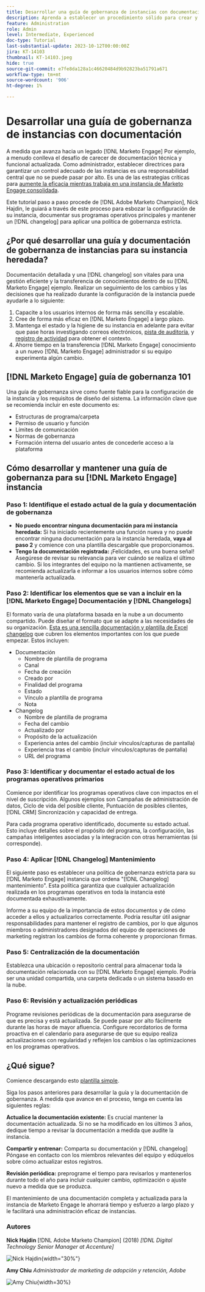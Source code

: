 ```yaml
---
title: Desarrollar una guía de gobernanza de instancias con documentación
description: Aprenda a establecer un procedimiento sólido para crear y mantener la documentación y el registro de cambios para la instancia de Marketo Engage. Esto no solo ahorrará tiempo para el intercambio de conocimientos de su equipo, sino que también mejorará la salud y la eficacia de su instancia.
feature: Administration
role: Admin
level: Intermediate, Experienced
doc-type: Tutorial
last-substantial-update: 2023-10-12T00:00:00Z
jira: KT-14103
thumbnail: KT-14103.jpeg
hide: true
source-git-commit: e7fe8da128a1c46620484d9b92823ba51791a671
workflow-type: tm+mt
source-wordcount: '906'
ht-degree: 1%

---
```



# Desarrollar una guía de gobernanza de instancias con documentación

A medida que avanza hacia un legado [!DNL Marketo Engage] Por ejemplo, a menudo conlleva el desafío de carecer de documentación técnica y funcional actualizada. Como administrador, establecer directrices para garantizar un control adecuado de las instancias es una responsabilidad central que no se puede pasar por alto. Es una de las estrategias críticas para [aumente la eficacia mientras trabaja en una instancia de Marketo Engage consolidada](https://nation.marketo.com/t5/champion-program-blogs/3-tips-to-increase-your-efficiency-in-an-inherited-instance/ba-p/247582).

Este tutorial paso a paso procede de [!DNL Adobe Marketo Champion], Nick Hajdin, le guiará a través de este proceso para esbozar la configuración de su instancia, documentar sus programas operativos principales y mantener un [!DNL changelog] para aplicar una política de gobernanza estricta.

## ¿Por qué desarrollar una guía y documentación de gobernanza de instancias para su instancia heredada?

Documentación detallada y una [!DNL changelog] son vitales para una gestión eficiente y la transferencia de conocimientos dentro de su [!DNL Marketo Engage] ejemplo. Realizar un seguimiento de los cambios y las decisiones que ha realizado durante la configuración de la instancia puede ayudarle a lo siguiente:

1. Capacite a los usuarios internos de forma más sencilla y escalable.
2. Cree de forma más eficaz en [!DNL Marketo Engage] a largo plazo.
3. Mantenga el estado y la higiene de su instancia en adelante para evitar que pase horas investigando correos electrónicos, [pista de auditoría](https://experienceleague.adobe.com/docs/marketo/using/product-docs/administration/audit-trail/audit-trail-overview.html), y [registro de actividad](https://experienceleague.adobe.com/docs/marketo/using/product-docs/core-marketo-concepts/smart-lists-and-static-lists/managing-people-in-smart-lists/locate-the-activity-log-for-a-person.html) para obtener el contexto.
4. Ahorre tiempo en la transferencia [!DNL Marketo Engage] conocimiento a un nuevo [!DNL Marketo Engage] administrador si su equipo experimenta algún cambio.

## [!DNL Marketo Engage] guía de gobernanza 101

Una guía de gobernanza sirve como fuente fiable para la configuración de la instancia y los requisitos de diseño del sistema. La información clave que se recomienda incluir en este documento es:

* Estructuras de programa/carpeta
* Permiso de usuario y función
* Límites de comunicación
* Normas de gobernanza
* Formación interna del usuario antes de concederle acceso a la plataforma

## Cómo desarrollar y mantener una guía de gobernanza para su [!DNL Marketo Engage] instancia

### Paso 1: Identifique el estado actual de la guía y documentación de gobernanza

* **No puedo encontrar ninguna documentación para mi instancia heredada:** Si ha iniciado recientemente una función nueva y no puede encontrar ninguna documentación para la instancia heredada, **vaya al paso 2** y comience con una plantilla descargable que proporcionamos.
* **Tengo la documentación registrada:** ¡Felicidades, es una buena señal! Asegúrese de revisar su relevancia para ver cuándo se realiza el último cambio. Si los integrantes del equipo no la mantienen activamente, se recomienda actualizarla e informar a los usuarios internos sobre cómo mantenerla actualizada.

### Paso 2: Identificar los elementos que se van a incluir en la [!DNL Marketo Engage] Documentación y [!DNL Changelogs]

El formato varía de una plataforma basada en la nube a un documento compartido. Puede diseñar el formato que se adapte a las necesidades de su organización. [Esta es una sencilla documentación y plantilla de Excel changelog](/help/tutorial-inherited-instance/_assets/downloads/Adobe_Marketo_Engage_Inherited_Instance_Documentation-Changlog.xlsx) que cubren los elementos importantes con los que puede empezar. Estos incluyen:

* Documentación
   * Nombre de plantilla de programa
   * Canal
   * Fecha de creación
   * Creado por
   * Finalidad del programa
   * Estado
   * Vínculo a plantilla de programa
   * Nota
* Changelog
   * Nombre de plantilla de programa
   * Fecha del cambio
   * Actualizado por
   * Propósito de la actualización
   * Experiencia antes del cambio (incluir vínculos/capturas de pantalla)
   * Experiencia tras el cambio (incluir vínculos/capturas de pantalla)
   * URL del programa

### Paso 3: Identificar y documentar el estado actual de los programas operativos primarios

Comience por identificar los programas operativos clave con impactos en el nivel de suscripción. Algunos ejemplos son Campañas de administración de datos, Ciclo de vida del posible cliente, Puntuación de posibles clientes, [!DNL CRM] Sincronización y capacidad de entrega.

Para cada programa operativo identificado, documente su estado actual. Esto incluye detalles sobre el propósito del programa, la configuración, las campañas inteligentes asociadas y la integración con otras herramientas (si corresponde).

### Paso 4: Aplicar [!DNL Changelog] Mantenimiento

El siguiente paso es establecer una política de gobernanza estricta para su [!DNL Marketo Engage] instancia que ordena &quot;[!DNL Changelog] mantenimiento&quot;. Esta política garantiza que cualquier actualización realizada en los programas operativos en toda la instancia esté documentada exhaustivamente.

Informe a su equipo de la importancia de estos documentos y de cómo acceder a ellos y actualizarlos correctamente. Podría resultar útil asignar responsabilidades para mantener el registro de cambios, por lo que algunos miembros o administradores designados del equipo de operaciones de marketing registran los cambios de forma coherente y proporcionan firmas.

### Paso 5: Centralización de la documentación

Establezca una ubicación o repositorio central para almacenar toda la documentación relacionada con su [!DNL Marketo Engage] ejemplo. Podría ser una unidad compartida, una carpeta dedicada o un sistema basado en la nube.

### Paso 6: Revisión y actualización periódicas

Programe revisiones periódicas de la documentación para asegurarse de que es precisa y está actualizada. Se puede pasar por alto fácilmente durante las horas de mayor afluencia. Configure recordatorios de forma proactiva en el calendario para asegurarse de que su equipo realiza actualizaciones con regularidad y reflejen los cambios o las optimizaciones en los programas operativos.

## ¿Qué sigue?

Comience descargando esto [plantilla simple](/help/tutorial-inherited-instance/_assets/downloads/Adobe_Marketo_Engage_Inherited_Instance_Documentation-Changlog.xlsx).

Siga los pasos anteriores para desarrollar la guía y la documentación de gobernanza. A medida que avance en el proceso, tenga en cuenta las siguientes reglas:

**Actualice la documentación existente:**
Es crucial mantener la documentación actualizada. Si no se ha modificado en los últimos 3 años, dedique tiempo a revisar la documentación a medida que audite la instancia.

**Compartir y entrenar:**
Comparta su documentación y [!DNL changelog] Póngase en contacto con los miembros relevantes del equipo y edúquelos sobre cómo actualizar estos registros.

**Revisión periódica:** preprograme el tiempo para revisarlos y mantenerlos durante todo el año para incluir cualquier cambio, optimización o ajuste nuevo a medida que se produzca.

El mantenimiento de una documentación completa y actualizada para la instancia de Marketo Engage le ahorrará tiempo y esfuerzo a largo plazo y le facilitará una administración eficaz de instancias.

### Autores

**Nick Hajdin**
[!DNL Adobe Marketo Champion] (2018)
*[!DNL Digital Technology Senior Manager at Accenture]*

![Nick Hajdin](/help/tutorial-inherited-instance/_assets/authors/Customer_Author_Nicholas_Hajdin.png){width="30%"}

**Amy Chiu**
*Administrador de marketing de adopción y retención, Adobe*

![Amy Chiu](/help/tutorial-inherited-instance/_assets/authors/Adobe_Author_Amy_Chiu.png){width=30%}

